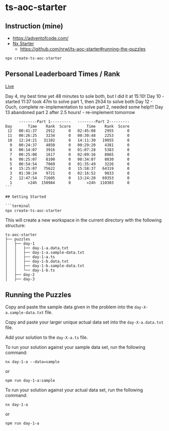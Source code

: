 # ts-aoc-starter

## Instruction (mine)

- <https://adventofcode.com/>
- [Nx Starter](https://nx.dev/advent-of-code)
  - https://github.com/nrwl/ts-aoc-starter#running-the-puzzles

```bash
npx create-ts-aoc-starter
```

## Personal Leaderboard Times / Rank

[Live](https://adventofcode.com/2023/leaderboard/self)

Day 4, my best time yet 48 minutes to sole both, but I did it at 15:10!
Day 10 - started 11:37 took 47m to solve part 1, then 2h34 to solve both
Day 12 - Ouch, complete re-implementation to solve part 2, needed some help!!!
Day 13 abandoned part 2 after 2.5 hours! - re-implement tomorrow

````txt
      --------Part 1---------   --------Part 2---------
Day       Time    Rank  Score       Time    Rank  Score
 12   00:41:37    2912      0   02:45:08    2955      0
 11   00:26:25    3234      0   00:30:48    2253      0
 10   12:24:21   31102      0   14:11:30   19055      0
  9   00:24:37    4850      0   00:29:20    4381      0
  8   00:14:07    3916      0   01:07:28    5383      0
  7   00:25:08    1617      0   02:09:16    8865      0
  6   00:25:07    8100      0   00:34:07    8030      0
  5   00:54:54    7069      0   01:35:49    3226      0
  4   15:25:07   75622      0   15:58:37   64319      0
  3   01:30:24    9721      0   02:16:52    9833      0
  2   12:47:54   71605      0   13:24:20   69353      0
  1       >24h  150984      0       >24h  110303      0
```

## Getting Started

```terminal
npx create-ts-aoc-starter
````

This will create a new workspace in the current directory with the following structure:

```file-tree
ts-aoc-starter
├── puzzles
│   ├── day-1
│   │   ├── day-1-a.data.txt
│   │   ├── day-1-a.sample-data.txt
│   │   ├── day-1-a.ts
│   │   ├── day-1-b.data.txt
│   │   ├── day-1-b.sample-data.txt
│   │   └── day-1-b.ts
│   ├── day-2
│   ├── day-3
```

## Running the Puzzles

Copy and paste the sample data given in the problem into the `day-X-a.sample-data.txt` file.

Copy and paste your larger unique actual data set into the `day-X-a.data.txt` file.

Add your solution to the `day-X-a.ts` file.

To run your solution against your sample data set, run the following command:

```terminal
nx day-1-a --data=sample
```

or

```terminal
npm run day-1-a:sample
```

To run your solution against your actual data set, run the following command:

```terminal
nx day-1-a
```

or

```terminal
npm run day-1-a
```
